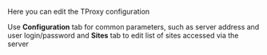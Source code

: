 <script src="/js/api.js" defer> </script>

Here you can edit the TProxy configuration

Use **Configuration** tab for common parameters, such as server address and
user login/password and **Sites** tab to edit list of sites accessed via
the server

